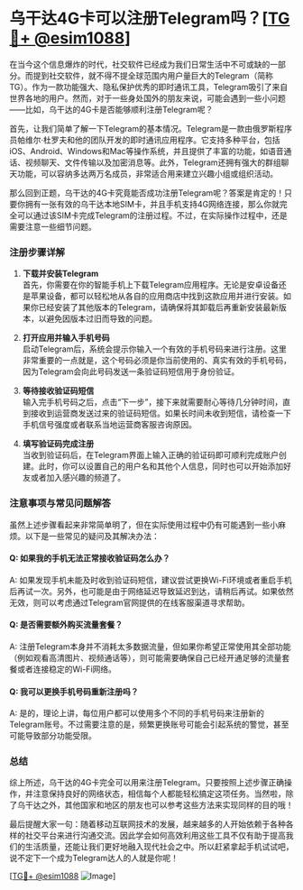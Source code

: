 # 乌干达4G卡可以注册Telegram吗？[[TG💪+ @esim1088](https://t.me/s/esim1088)]

在当今这个信息爆炸的时代，社交软件已经成为我们日常生活中不可或缺的一部分。而提到社交软件，就不得不提全球范围内用户量巨大的Telegram（简称TG）。作为一款功能强大、隐私保护优秀的即时通讯工具，Telegram吸引了来自世界各地的用户。然而，对于一些身处国外的朋友来说，可能会遇到一些小问题——比如，乌干达的4G卡是否能够顺利注册Telegram呢？

首先，让我们简单了解一下Telegram的基本情况。Telegram是一款由俄罗斯程序员帕维尔·杜罗夫和他的团队开发的即时通讯应用程序。它支持多种平台，包括iOS、Android、Windows和Mac等操作系统，并且提供了丰富的功能，如语音通话、视频聊天、文件传输以及加密消息等。此外，Telegram还拥有强大的群组聊天功能，可以容纳多达两万名成员，非常适合用来建立兴趣小组或组织活动。

那么回到正题，乌干达的4G卡究竟能否成功注册Telegram呢？答案是肯定的！只要你拥有一张有效的乌干达本地SIM卡，并且手机支持4G网络连接，那么你就完全可以通过该SIM卡完成Telegram的注册过程。不过，在实际操作过程中，还是需要注意一些细节问题。

### 注册步骤详解

1. **下载并安装Telegram**  
   首先，你需要在你的智能手机上下载Telegram应用程序。无论是安卓设备还是苹果设备，都可以轻松地从各自的应用商店中找到这款应用并进行安装。如果你已经安装了其他版本的Telegram，请确保将其卸载后再重新安装最新版本，以避免因版本过旧而导致的问题。

2. **打开应用并输入手机号码**  
   启动Telegram后，系统会提示你输入一个有效的手机号码来进行注册。这里非常重要的一点就是，这个号码必须是你当前使用的、真实有效的手机号码，因为Telegram会向此号码发送一条验证码短信用于身份验证。

3. **等待接收验证码短信**  
   输入完手机号码之后，点击“下一步”，接下来就需要耐心等待几分钟时间，直到接收到运营商发送过来的验证码短信。如果长时间未收到短信，请检查一下手机信号强度或者联系当地运营商客服咨询原因。

4. **填写验证码完成注册**  
   当收到验证码后，在Telegram界面上输入正确的验证码即可顺利完成账户创建。此时，你可以设置自己的用户名和其他个人信息，同时也可以开始添加好友或者加入感兴趣的频道了。

### 注意事项与常见问题解答

虽然上述步骤看起来非常简单明了，但在实际使用过程中仍有可能遇到一些小麻烦。以下是一些常见的疑问及其解决办法：

#### Q: 如果我的手机无法正常接收验证码怎么办？
A: 如果发现手机未能及时收到验证码短信，建议尝试更换Wi-Fi环境或者重启手机后再试一次。另外，也可能是由于网络延迟导致延迟到达，请稍后再试。如果依然无效，则可以考虑通过Telegram官网提供的在线客服渠道寻求帮助。

#### Q: 是否需要额外购买流量套餐？
A: 注册Telegram本身并不消耗太多数据流量，但如果你希望正常使用其全部功能（例如观看高清图片、视频通话等），则可能需要确保自己已经开通足够的流量套餐或者连接稳定的Wi-Fi网络。

#### Q: 我可以更换手机号码重新注册吗？
A: 是的，理论上讲，每位用户都可以使用多个不同的手机号码来注册新的Telegram账号。不过需要注意的是，频繁更换账号可能会引起系统的警觉，甚至可能导致部分功能受限。

### 总结

综上所述，乌干达的4G卡完全可以用来注册Telegram。只要按照上述步骤正确操作，并注意保持良好的网络状态，相信每个人都能轻松搞定这项任务。当然啦，除了乌干达之外，其他国家和地区的朋友也可以参考这些方法来实现同样的目的哦！

最后提醒大家一句：随着移动互联网技术的发展，越来越多的人开始依赖于各种各样的社交平台来进行沟通交流。因此学会如何高效利用这些工具不仅有助于提高我们的生活质量，还能让我们更好地融入现代社会之中。所以赶紧拿起手机试试吧，说不定下一个成为Telegram达人的人就是你呢！

[[TG💪+ @esim1088](https://t.me/s/esim1088) ![Image](https://i.postimg.cc/4NQfJmqS/Snipaste-2025-05-13-00-14-12.png)]
